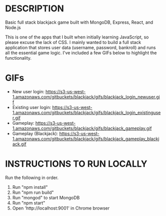 # DESCRIPTION
Basic full stack blackjack game built with MongoDB, Express, React, and Node.js

This is one of the apps that I built when initially learning JavaScript, so please excuse the lack of CSS. I mainly wanted to build a full stack application that stores user data (username, password, bankroll) and runs all the essential game logic. I've included a few GIFs below to highlight the functionality.

# GIFs
- New user login: https://s3-us-west-1.amazonaws.com/gitbuckets/blackjack/gifs/blackjack_login_newuser.gif
- Existing user login: https://s3-us-west-1.amazonaws.com/gitbuckets/blackjack/gifs/blackjack_login_existinguser.gif
- Gameplay: https://s3-us-west-1.amazonaws.com/gitbuckets/blackjack/gifs/blackjack_gameplay.gif
- Gameplay (Blackjack): https://s3-us-west-1.amazonaws.com/gitbuckets/blackjack/gifs/blackjack_gameplay_blackjack.gif

# INSTRUCTIONS TO RUN LOCALLY
Run the following in order.
1. Run "npm install"
2. Run "npm run build"
3. Run "mongod" to start MongoDB
4. Run "npm start"
5. Open 'http://localhost:9001' in Chrome browser
